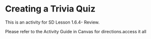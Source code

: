# Creating a Trivia Quiz

This is an activity for SD Lesson 1.6.4- Review.

Please refer to the Activity Guide in Canvas for directions.access it all
